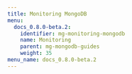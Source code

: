 ```yaml
---
title: Monitoring MongoDB
menu:
  docs_0.8.0-beta.2:
    identifier: mg-monitoring-mongodb
    name: Monitoring
    parent: mg-mongodb-guides
    weight: 35
menu_name: docs_0.8.0-beta.2
---
```


